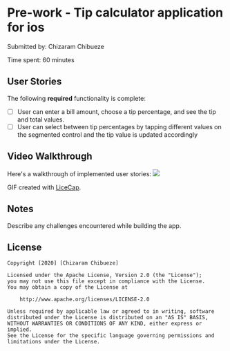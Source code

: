 # Pre-work - Tip calculator application for ios

Submitted by: Chizaram Chibueze

Time spent: 60 minutes

## User Stories

The following **required** functionality is complete:

* [ ] User can enter a bill amount, choose a tip percentage, and see the tip and total values.
* [ ] User can select between tip percentages by tapping different values on the segmented control and the tip value is updated accordingly

## Video Walkthrough

Here's a walkthrough of implemented user stories:
![](https://i.imgur.com/eM8Jq20.gif)


GIF created with [LiceCap](http://www.cockos.com/licecap/).

## Notes

Describe any challenges encountered while building the app.

## License

    Copyright [2020] [Chizaram Chibueze]

    Licensed under the Apache License, Version 2.0 (the "License");
    you may not use this file except in compliance with the License.
    You may obtain a copy of the License at

        http://www.apache.org/licenses/LICENSE-2.0

    Unless required by applicable law or agreed to in writing, software
    distributed under the License is distributed on an "AS IS" BASIS,
    WITHOUT WARRANTIES OR CONDITIONS OF ANY KIND, either express or implied.
    See the License for the specific language governing permissions and
    limitations under the License.
